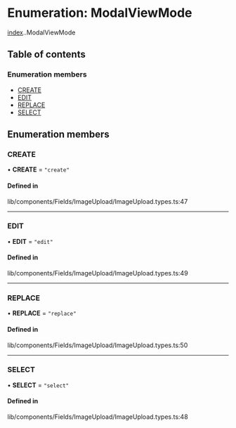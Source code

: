 # Enumeration: ModalViewMode

[index](../wiki/index).[<internal>](../wiki/index.%3Cinternal%3E).ModalViewMode

## Table of contents

### Enumeration members

- [CREATE](../wiki/index.%3Cinternal%3E.ModalViewMode#create)
- [EDIT](../wiki/index.%3Cinternal%3E.ModalViewMode#edit)
- [REPLACE](../wiki/index.%3Cinternal%3E.ModalViewMode#replace)
- [SELECT](../wiki/index.%3Cinternal%3E.ModalViewMode#select)

## Enumeration members

### CREATE

• **CREATE** = `"create"`

#### Defined in

lib/components/Fields/ImageUpload/ImageUpload.types.ts:47

___

### EDIT

• **EDIT** = `"edit"`

#### Defined in

lib/components/Fields/ImageUpload/ImageUpload.types.ts:49

___

### REPLACE

• **REPLACE** = `"replace"`

#### Defined in

lib/components/Fields/ImageUpload/ImageUpload.types.ts:50

___

### SELECT

• **SELECT** = `"select"`

#### Defined in

lib/components/Fields/ImageUpload/ImageUpload.types.ts:48
